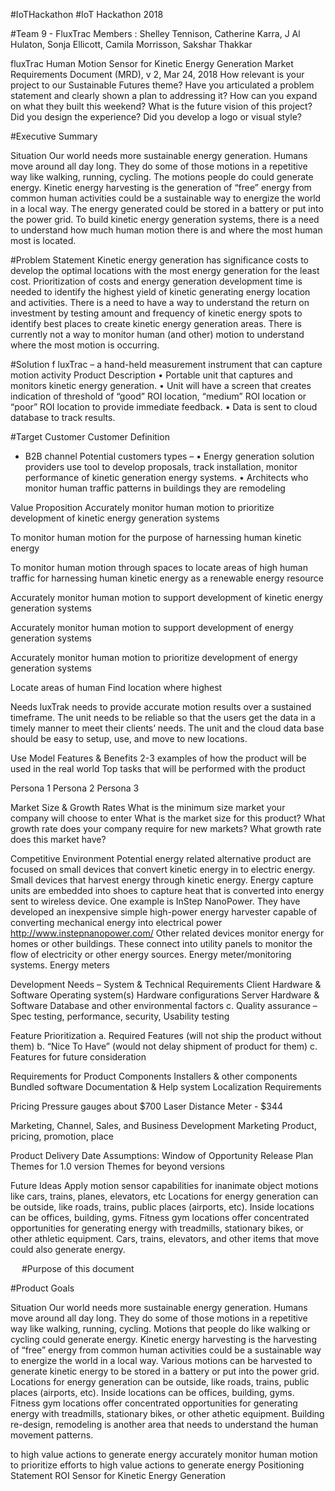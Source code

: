 #IoTHackathon
#IoT Hackathon 2018

#Team 9 - FluxTrac Members : Shelley Tennison, Catherine Karra, J Al Hulaton, Sonja Ellicott, Camila Morrisson, Sakshar Thakkar

fluxTrac Human Motion Sensor for Kinetic Energy Generation Market Requirements Document (MRD), v 2, Mar 24, 2018 How relevant is your project to our Sustainable Futures theme? Have you articulated a problem statement and clearly shown a plan to addressing it? How can you expand on what they built this weekend? What is the future vision of this project? Did you design the experience? Did you develop a logo or visual style?

#Executive Summary

Situation Our world needs more sustainable energy generation. Humans move around all day long. They do some of those motions in a repetitive way like walking, running, cycling. The motions people do could generate energy. Kinetic energy harvesting is the generation of “free” energy from common human activities could be a sustainable way to energize the world in a local way. The energy generated could be stored in a battery or put into the power grid. To build kinetic energy generation systems, there is a need to understand how much human motion there is and where the most human most is located.

#Problem Statement 
Kinetic energy generation has significance costs to develop the optimal locations with the most energy generation for the least cost. Prioritization of costs and energy generation development time is needed to identify the highest yield of kinetic generating energy location and activities.
There is a need to have a way to understand the return on investment by testing amount and frequency of kinetic energy spots to identify best places to create kinetic energy generation areas. There is currently not a way to monitor human (and other) motion to understand where the most motion is occurring.

#Solution f
luxTrac – a hand-held measurement instrument that can capture motion activity Product Description • Portable unit that captures and monitors kinetic energy generation.
• Unit will have a screen that creates indication of threshold of “good” ROI location, “medium” ROI location or “poor” ROI location to provide immediate feedback. • Data is sent to cloud database to track results.

#Target Customer Customer Definition 
- B2B channel Potential customers types – • Energy generation solution providers use tool to develop proposals, track installation, monitor performance of kinetic generation energy systems.
• Architects who monitor human traffic patterns in buildings they are remodeling

Value Proposition Accurately monitor human motion to prioritize development of kinetic energy generation systems

To monitor human motion for the purpose of harnessing human kinetic energy

To monitor human motion through spaces to locate areas of high human traffic for harnessing human kinetic energy as a renewable energy resource

Accurately monitor human motion to support development of kinetic energy generation systems

Accurately monitor human motion to support development of energy generation systems

Accurately monitor human motion to prioritize development of energy generation systems

Locate areas of human Find location where highest

Needs luxTrak needs to provide accurate motion results over a sustained timeframe.
The unit needs to be reliable so that the users get the data in a timely manner to meet their clients’ needs.
The unit and the cloud data base should be easy to setup, use, and move to new locations.

Use Model Features & Benefits 2-3 examples of how the product will be used in the real world Top tasks that will be performed with the product

Persona 1 Persona 2 Persona 3

Market Size & Growth Rates What is the minimum size market your company will choose to enter What is the market size for this product? What growth rate does your company require for new markets? What growth rate does this market have?

Competitive Environment Potential energy related alternative product are focused on small devices that convert kinetic energy in to electric energy. Small devices that harvest energy through kinetic energy. Energy capture units are embedded into shoes to capture heat that is converted into energy sent to wireless device. One example is InStep NanoPower. They have developed an inexpensive simple high-power energy harvester capable of converting mechanical energy into electrical power http://www.instepnanopower.com/ Other related devices monitor energy for homes or other buildings. These connect into utility panels to monitor the flow of electricity or other energy sources. Energy meter/monitoring systems. Energy meters

Development Needs – System & Technical Requirements Client Hardware & Software Operating system(s) Hardware configurations Server Hardware & Software Database and other environmental factors c.
Quality assurance – Spec testing, performance, security, Usability testing

Feature Prioritization a. Required Features (will not ship the product without them) b. “Nice To Have” (would not delay shipment of product for them) c. Features for future consideration

Requirements for Product Components Installers & other components Bundled software Documentation & Help system Localization Requirements

Pricing Pressure gauges about $700 Laser Distance Meter - $344

Marketing, Channel, Sales, and Business Development Marketing Product, pricing, promotion, place

Product Delivery Date Assumptions: Window of Opportunity Release Plan Themes for 1.0 version Themes for beyond versions

Future Ideas Apply motion sensor capabilities for inanimate object motions like cars, trains, planes, elevators, etc Locations for energy generation can be outside, like roads, trains, public places (airports, etc). Inside locations can be offices, building, gyms. Fitness gym locations offer concentrated opportunities for generating energy with treadmills, stationary bikes, or other athletic equipment.
Cars, trains, elevators, and other items that move could also generate energy.

 
#Purpose of this document

#Product Goals

Situation Our world needs more sustainable energy generation. Humans move around all day long. They do some of those motions in a repetitive way like walking, running, cycling. Motions that people do like walking or cycling could generate energy.
Kinetic energy harvesting is the harvesting of “free” energy from common human activities could be a sustainable way to energize the world in a local way. Various motions can be harvested to generate kinetic energy to be stored in a battery or put into the power grid. Locations for energy generation can be outside, like roads, trains, public places (airports, etc). Inside locations can be offices, building, gyms. Fitness gym locations offer concentrated opportunities for generating energy with treadmills, stationary bikes, or other athetic equipment.
Building re-design, remodeling is another area that needs to understand the human movement patterns.

to high value actions to generate energy accurately monitor human motion to prioritize efforts to high value actions to generate energy Positioning Statement ROI Sensor for Kinetic Energy Generation
